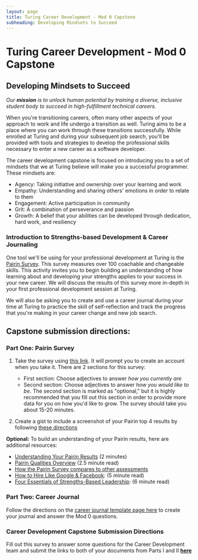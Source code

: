 ```yaml
---
layout: page
title: Turing Career Development - Mod 0 Capstone
subheading: Developing Mindsets to Succeed
---
```


# Turing Career Development - Mod 0 Capstone
## Developing Mindsets to Succeed

_Our **mission** is to unlock human potential by training a diverse, inclusive student body to succeed in high-fulfillment technical careers._

When you're transitioning careers, often many other aspects of your approach to work and life undergo a transition as well. Turing aims to be a place where you can work through these transitions successfully. While enrolled at Turing and during your subsequent job search, you'll be provided with tools and strategies to develop the professional skills necessary to enter a new career as a software developer.

The career development capstone is focused on introducing you to a set of mindsets that we at Turing believe will make you a successful programmer. These mindsets are:

* Agency: Taking initiative and ownership over your learning and work
* Empathy: Understanding and sharing others' emotions in order to relate to them
* Engagement: Active participation in community
* Grit: A combination of perseverance and passion
* Growth: A belief that your abilities can be developed through dedication, hard work, and resiliency

### Introduction to Strengths-based Development & Career Journaling
One tool we'll be using for your professional development at Turing is the [Pairin Survey](https://www.pairin.com/). This survey measures over 100 coachable and changeable skills. This activity invites you to begin building an understanding of how learning about and developing your strengths applies to your success in your new career. We will discuss the results of this survey more in-depth in your first professional development session at Turing. 

We will also be asking you to create and use a career journal during your time at Turing to practice the skill of self-reflection and track the progress that you're making in your career change and new job search. 

## **Capstone submission directions:**
### Part One: Pairin Survey
1. Take the survey using [this link](https://survey.pairin.com/signup/15960/student). It will prompt you to create an account when you take it. There are 2 sections for this survey:
   * First section: Choose adjectives to answer _how you currently are_
   * Second section: Choose adjectives to answer _how you would like to be_. The second section is marked as "optional," but it is highly recommended that you fill out this section in order to provide more data for you on how you'd like to grow. The survey should take you about 15-20 minutes.
  
2. Create a gist to include a screenshot of your Pairin top 4 results by following [these directions](https://gist.github.com/kannankumar/4c613cac6d9db896062a16e1cc57d3e5)

**Optional:** To build an understanding of your Pairin results, here are additional resources:

   * [Understanding Your Pairin Results](https://www.youtube.com/watch?v=VXe3i_KjaSI) (2 minutes)
   * [Pairin Qualities Overview](/files/Pairin%20Top%20Qualities%20Overview.pdf) (2.5 minute read)
   * [How the Pairin Survey compares to other assessments](/files/Survey%20Comparisons.pdf)
   * [How to Hire Like Google & Facebook](https://www.forbes.com/sites/ashoka/2014/04/15/how-to-hire-like-google-and-facebook-evaluating-candidates-beyond-their-technical-ability/#64c08fc513bf): (5 minute read)
   * [Four Essentials of Strengths-Based Leadership](http://www.forbes.com/sites/ekaterinawalter/2013/08/27/four-essentials-of-strength-based-leadership/#76b62a91fa21): (6 minute read)

### Part Two: Career Journal
Follow the directions on the [career journal template page here](https://github.com/turingschool/career-development-curriculum-site/blob/master/module-0-capstone/career-journal_template.md) to create your journal and answer the Mod 0 questions. 

### Career Development Capstone Submission Directions
Fill out this survey to answer some questions for the Career Development team and submit the links to both of your documents from Parts I and II **[here](https://forms.gle/8GXA5kHhZ156jdd16)**
